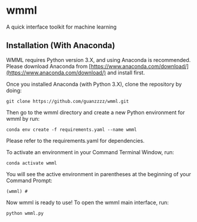 # wmml
A quick interface toolkit for machine learning

## Installation (With Anaconda)
WMML requires Python version 3.X, and using Anaconda is recommended. Please download Anaconda from [https://www.anaconda.com/download/](https://www.anaconda.com/download/) and install first.

Once you installed Anaconda (with Python 3.X), clone the repository by doing:

```
git clone https://github.com/guanzzzz/wmml.git
```

Then go to the wmml directory and create a new Python environment for wmml by run:

```
conda env create -f requirements.yaml --name wmml
```

Please refer to the requirements.yaml for dependencies.

To activate an environment in your Command Terminal Window, run:

```
conda activate wmml
```

You will see the active environment in parentheses at the beginning of your Command Prompt:

```
(wmml) #
```

Now wmml is ready to use! To open the wmml main interface, run:

```
python wmml.py
```
